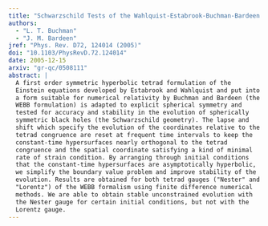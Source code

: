 ```yaml
---
title: "Schwarzschild Tests of the Wahlquist-Estabrook-Buchman-Bardeen Tetrad Formulation for Numerical Relativity"
authors:
  - "L. T. Buchman"
  - "J. M. Bardeen"
jref: "Phys. Rev. D72, 124014 (2005)"
doi: "10.1103/PhysRevD.72.124014"
date: 2005-12-15
arxiv: "gr-qc/0508111"
abstract: |
  A first order symmetric hyperbolic tetrad formulation of the
  Einstein equations developed by Estabrook and Wahlquist and put into
  a form suitable for numerical relativity by Buchman and Bardeen (the
  WEBB formulation) is adapted to explicit spherical symmetry and
  tested for accuracy and stability in the evolution of spherically
  symmetric black holes (the Schwarzschild geometry). The lapse and
  shift which specify the evolution of the coordinates relative to the
  tetrad congruence are reset at frequent time intervals to keep the
  constant-time hypersurfaces nearly orthogonal to the tetrad
  congruence and the spatial coordinate satisfying a kind of minimal
  rate of strain condition. By arranging through initial conditions
  that the constant-time hypersurfaces are asymptotically hyperbolic,
  we simplify the boundary value problem and improve stability of the
  evolution. Results are obtained for both tetrad gauges ("Nester" and
  "Lorentz") of the WEBB formalism using finite difference numerical
  methods. We are able to obtain stable unconstrained evolution with
  the Nester gauge for certain initial conditions, but not with the
  Lorentz gauge.
---
```

